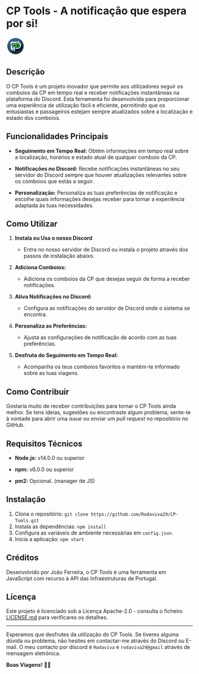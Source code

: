 # CP Tools - A notificação que espera por si!

<img src="cptools.png" alt="CP Tools Logo" width="50"/>

## Descrição

O CP Tools é um projeto inovador que permite aos utilizadores seguir os comboios da CP em tempo real e receber notificações instantâneas na plataforma do Discord. Esta ferramenta foi desenvolvida para proporcionar uma experiência de utilização fácil e eficiente, permitindo que os entusiastas e passageiros estejam sempre atualizados sobre a localização e estado dos comboios.

## Funcionalidades Principais

- **Seguimento em Tempo Real:** Obtém informações em tempo real sobre a localização, horários e estado atual de qualquer comboio da CP.

- **Notificações no Discord:** Recebe notificações instantâneas no seu servidor do Discord sempre que houver atualizações relevantes sobre os comboios que estás a seguir.

- **Personalização:** Personaliza as tuas preferências de notificação e escolhe quais informações desejas receber para tornar a experiência adaptada às tuas necessidades.

## Como Utilizar

1. **Instala ou Usa o nosso Discord**
   - Entra no nosso servidor de Discord ou instala o projeto através dos passos de instalação abaixo.

2. **Adiciona Comboios:**
   - Adiciona os comboios da CP que desejas seguir de forma a receber notificações.

3. **Ativa Notificações no Discord:**
   - Configura as notificações do servidor de Discord onde o sistema se encontra.

4. **Personaliza as Preferências:**
   - Ajusta as configurações de notificação de acordo com as tuas preferências.

5. **Desfruta do Seguimento em Tempo Real:**
   - Acompanha os teus comboios favoritos e mantém-te informado sobre as tuas viagens.

## Como Contribuir

Gostaría muito de receber contribuições para tornar o CP Tools ainda melhor. Se tens ideias, sugestões ou encontraste algum problema, sente-te à vontade para abrir uma *issue* ou enviar um *pull request* no repositório no GitHub.

## Requisitos Técnicos

- **Node.js:** v14.0.0 ou superior
- **npm:** v6.0.0 ou superior

- **pm2:** Opcional. (manager de JS)

## Instalação

1. Clona o repositório: `git clone https://github.com/Rodaviva29/CP-Tools.git`
2. Instala as dependências: `npm install`
3. Configura as variáveis de ambiente necessárias em `config.json`.
4. Inicia a aplicação: `npm start`

## Créditos

Desenvolvido por João Ferreira, o CP Tools é uma ferramenta em JavaScript com recurso à API das Infraestruturas de Portugal.

## Licença

Este projeto é licenciado sob a Licença  Apache-2.0 - consulta o ficheiro [LICENSE.md](LICENSE.md) para verificares os detalhes.

---

Esperamos que desfrutes da utilização do CP Tools. Se tiveres alguma dúvida ou problema, não hesites em contactar-me através do Discord ou E-mail.
O meu contacto por discord é `Rodaviva` e `rodaviva29@gmail` através de mensagem eletrónica.

**Boas Viagens!** 🚂✨
